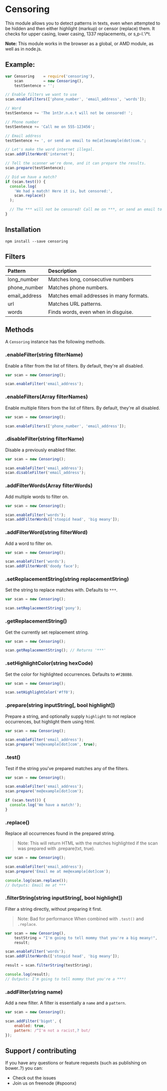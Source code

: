# Censoring
This module allows you to detect patterns in texts, even when attempted to be hidden and then either highlight (markup) or censor (replace) them.
It checks for upper casing, lower casing, 1337 replacements, or s,p-l.'i*t.

**Note:** This module works in the browser as a global, or AMD module, as well as in node.js.

## Example:

```javascript
var Censoring    = require('censoring'),
    scan         = new Censoring(),
    testSentence = '';

// Enable filters we want to use
scan.enableFilters(['phone_number', 'email_address', 'words']);

// Word
testSentence += 'The 1nt3r.n.e.t will not be censored! ';

// Phone number
testSentence += 'Call me on 555-123456';

// Email address
testSentence += ', or send an email to me[at]example(dot)com.';

// Let's make the word internet illegal.
scan.addFilterWord('internet');

// Tell the scanner we're done, and it can prepare the results.
scan.prepare(testSentence);

// Did we have a match?
if (scan.test()) {
  console.log(
    'We had a match! Here it is, but censored:',
    scan.replace()
  );

  // The *** will not be censored! Call me on ***, or send an email to ***.
}
```


## Installation
`npm install --save censoring`

## Filters

| Pattern       | Description                              |
| :------------ | :----------------------------------------|
| long_number   | Matches long, consecutive numbers        |
| phone_number  | Matches phone numbers.                   |
| email_address | Matches email addresses in many formats. |
| url           | Matches URL patterns.                    |
| words         | Finds words, even when in disguise.      |

## Methods
A `Censoring` instance has the following methods.

### .enableFilter(string filterName)
Enable a filter from the list of filters. By default, they're all disabled.

```javascript
var scan = new Censoring();

scan.enableFilter('email_address');
```

### .enableFilters(Array filterNames)
Enable multiple filters from the list of filters. By default, they're all disabled.

```javascript
var scan = new Censoring();

scan.enableFilters(['phone_number', 'email_address']);
```

### .disableFilter(string filterName)
Disable a previously enabled filter.

```javascript
var scan = new Censoring();

scan.enableFilter('email_address');
scan.disableFilter('email_address');
```

### .addFilterWords(Array filterWords)
Add multiple words to filter on.

```javascript
var scan = new Censoring();

scan.enableFilter('words');
scan.addFilterWords(['stoopid head', 'big meany']);
```

### .addFilterWord(string filterWord)
Add a word to filter on.

```javascript
var scan = new Censoring();

scan.enableFilter('words');
scan.addFilterWord('doody face');
```

### .setReplacementString(string replacementString)
Set the string to replace matches with. Defaults to `***`.

```javascript
var scan = new Censoring();

scan.setReplacementString('pony');
```

### .getReplacementString()
Get the currently set replacement string.

```javascript
var scan = new Censoring();

scan.getReplacementString(); // Returns '***'
```

### .setHighlightColor(string hexCode)
Set the color for highlighted occurrences. Defaults to `#F2B8B8`.

```javascript
var scan = new Censoring();

scan.setHighlightColor('#ff0');
```

### .prepare(string inputString[, bool highlight])
Prepare a string, and optionally supply `highlight` to not replace occurrences, but highlight them using html.

```javascript
var scan = new Censoring();

scan.enableFilter('email_address');
scan.prepare('me@example[dot]com', true);
```

### .test()
Test if the string you've prepared matches any of the filters.

```javascript
var scan = new Censoring();

scan.enableFilter('email_address');
scan.prepare('me@example[dot]com');

if (scan.test()) {
  console.log('We have a match!');
}
```

### .replace()
Replace all occurrences found in the prepared string.

> Note: This will return HTML with the matches highlighted if the scan was prepared with .prepare(txt, true).

```javascript
var scan = new Censoring();

scan.enableFilter('email_address');
scan.prepare('Email me at me@example[dot]com');

console.log(scan.replace());
// Outputs: Email me at ***
```

### .filterString(string inputString[, bool highlight])
Filter a string directly, without preparing it first.

> Note: Bad for performance When combined with `.test()` and `.replace`.

```javascript
var scan = new Censoring(),
    testString = "I'm going to tell mommy that you're a big meany!",
    result;

scan.enableFilter('words');
scan.addFilterWords(['stoopid head', 'big meany']);

result = scan.filterString(testString);

console.log(result);
// Outputs: I'm going to tell mommy that you're a ***!
```

### .addFilter(string name)
Add a new filter. A filter is essentially a `name` and a `pattern`.

```javascript
var scan = new Censoring();

scan.addFilter('bigot', {
    enabled: true,
    pattern: /^I'm not a racist,? but/
});
```

## Support / contributing
If you have any questions or feature requests (such as publishing on bower..?) you can:

* Check out the issues
* Join us on freenode (#spoonx)

